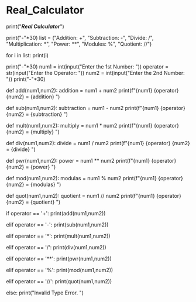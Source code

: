 # Real_Calculator
print("*****Real Calculator*****")

print("-"*30)
list = ("Addition: +", "Subtraction: -", "Divide: /", "Multiplication: *", "Power: **", "Modules: %", "Quotient: //")

for i in list:
    print(i)

print("-"*30)
num1 = int(input("Enter the 1st Number: "))
operator = str(input("Enter the Operator: "))
num2 = int(input("Enter the 2nd Number: "))
print("-"*30)

def add(num1,num2):
    addition = num1 + num2
    print(f"{num1} {operator} {num2} = {addition} ")

def sub(num1,num2):
    subtraction = num1 - num2
    print(f"{num1} {operator} {num2} = {subtraction} ")

def mult(num1,num2):
    multiply = num1 * num2
    print(f"{num1} {operator} {num2} = {multiply} ")

def div(num1,num2):
    divide = num1 / num2
    print(f"{num1} {operator} {num2} = {divide} ")

def pwr(num1,num2):
    power = num1 ** num2
    print(f"{num1} {operator} {num2} = {power} ")

def mod(num1,num2):
    modulas = num1 % num2
    print(f"{num1} {operator} {num2} = {modulas} ")

def quot(num1,num2):
    quotient = num1 // num2
    print(f"{num1} {operator} {num2} = {quotient} ")

if operator == '+':
    print(add(num1,num2))

elif operator == '-':
    print(sub(num1,num2))

elif operator == '*':
    print(mult(num1,num2))

elif operator == '/':
    print(div(num1,num2))

elif operator == '**':
    print(pwr(num1,num2))

elif operator == '%':
    print(mod(num1,num2))

elif operator == '//':
    print(quot(num1,num2))

else:
    print("Invalid Type Error. ")
